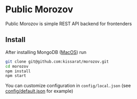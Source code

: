 # Public Morozov
Public Morozov is simple REST API backend for frontenders
## Install
After installing MongoDB ([MacOS](https://github.com/mongodb/homebrew-brew#setup)) run
```bash
git clone git@github.com:kissarat/morozov.git
cd morozov
npm install
npm start
```
You can customize configuration in `config/local.json` (see [config/default.json](config/default.json) for example)
